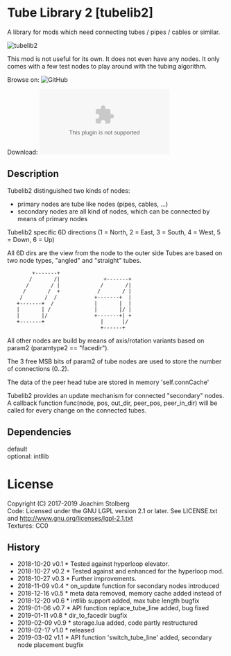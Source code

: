 # Tube Library 2 [tubelib2]

A library for mods which need connecting tubes / pipes / cables or similar.

![tubelib2](https://github.com/joe7575/tubelib2/blob/master/screenshot.png)


This mod is not useful for its own. It does not even have any nodes.
It only comes with a few test nodes to play around with the tubing algorithm.

Browse on: ![GitHub](https://github.com/joe7575/tubelib2)

Download: ![GitHub](https://github.com/joe7575/tubelib2/archive/master.zip)


## Description

Tubelib2 distinguished two kinds of nodes:
- primary nodes are tube like nodes (pipes, cables, ...)
- secondary nodes are all kind of nodes, which can be connected by means of primary nodes

Tubelib2 specific 6D directions (1 = North, 2 = East, 3 = South, 4 = West, 5 = Down, 6 = Up)

All 6D dirs are the view from the node to the outer side
Tubes are based on two node types, "angled" and "straight" tubes.


            +-------+
           /       /|              +-------+
          /       / |             /       /|
         /       /  +            /       / |
        /       /  /            +-------+  |
       +-------+  /             |       |  |
       |       | /              |       |/ |
       |       |/               +-------+| +
       +-------+                  |      |/
                                  +------+


All other nodes are build by means of axis/rotation variants based on param2
 (paramtype2 == "facedir").

The 3 free MSB bits of param2 of tube nodes are used to store the number of connections (0..2).

The data of the peer head tube are stored in memory 'self.connCache'

Tubelib2 provides an update mechanism for connected "secondary" nodes. A callback function
func(node, pos, out_dir, peer_pos, peer_in_dir) will be called for every change on the connected tubes.



## Dependencies
default  
optional: intllib


# License
Copyright (C) 2017-2019 Joachim Stolberg  
Code: Licensed under the GNU LGPL version 2.1 or later.
      See LICENSE.txt and http://www.gnu.org/licenses/lgpl-2.1.txt  
Textures: CC0


## History
- 2018-10-20  v0.1  * Tested against hyperloop elevator.
- 2018-10-27  v0.2  * Tested against and enhanced for the hyperloop mod.
- 2018-10-27  v0.3  * Further improvements.
- 2018-11-09  v0.4  * on_update function for secondary nodes introduced
- 2018-12-16  v0.5  * meta data removed, memory cache added instead of
- 2018-12-20  v0.6  * intllib support added, max tube length bugfix
- 2019-01-06  v0.7  * API function replace_tube_line added, bug fixed
- 2019-01-11  v0.8  * dir_to_facedir bugfix
- 2019-02-09  v0.9  * storage.lua added, code partly restructured
- 2019-02-17  v1.0  * released 
- 2019-03-02  v1.1  * API function 'switch_tube_line' added, secondary node placement bugfix 
